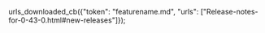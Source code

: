 urls_downloaded_cb({"token": "featurename.md", "urls": ["Release-notes-for-0-43-0.html#new-releases"]});